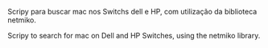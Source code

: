 Scripy para buscar mac nos Switchs dell e HP, com utilização da biblioteca netmiko.


Scripy to search for mac on Dell and HP Switches, using the netmiko library.

